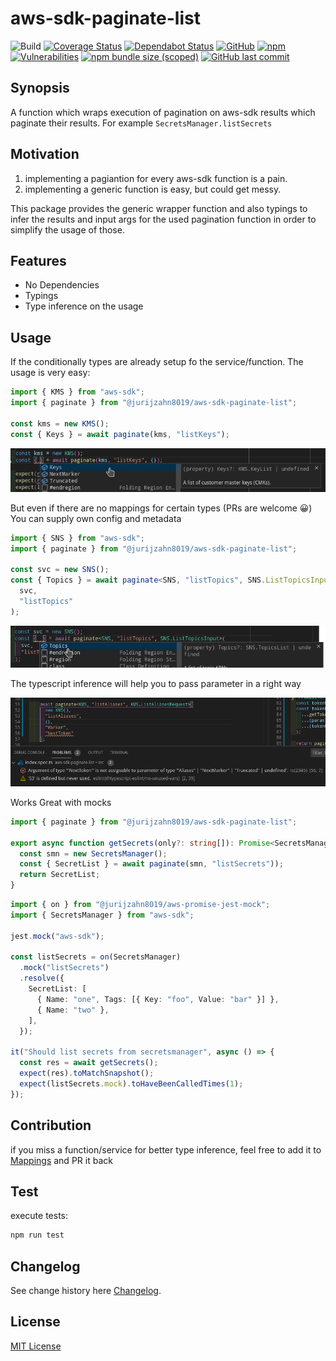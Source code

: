 # aws-sdk-paginate-list

![Build](https://github.com/jurijzahn8019/aws-sdk-paginate-list/workflows/Build%20and%20Test%20Code/badge.svg)
[![Coverage Status](https://coveralls.io/repos/github/jurijzahn8019/aws-sdk-paginate-list/badge.svg?branch=main)](https://coveralls.io/github/jurijzahn8019/aws-sdk-paginate-list?branch=main)
[![Dependabot Status](https://api.dependabot.com/badges/status?host=github&repo=jurijzahn8019/aws-sdk-paginate-list)](https://app.dependabot.com/accounts/jurijzahn8019/repos/244303035)
[![GitHub](https://img.shields.io/github/license/jurijzahn8019/aws-sdk-paginate-list)](LICENSE)
[![npm](https://img.shields.io/npm/v/@jurijzahn8019/aws-sdk-paginate-list)](https://www.npmjs.com/package/@jurijzahn8019/aws-sdk-paginate-list)
[![Vulnerabilities](https://snyk.io/test/github/jurijzahn8019/aws-sdk-paginate-list/badge.svg)](https://snyk.io/test/github/jurijzahn8019/aws-sdk-paginate-list)
[![npm bundle size (scoped)](https://img.shields.io/bundlephobia/min/@jurijzahn8019/aws-sdk-paginate-list)](https://bundlephobia.com/result?p=@jurijzahn8019/aws-sdk-paginate-list)
[![GitHub last commit](https://img.shields.io/github/last-commit/jurijzahn8019/aws-sdk-paginate-list)](https://github.com/jurijzahn8019/aws-sdk-paginate-list/commits/main)

## Synopsis

A function which wraps execution of pagination on aws-sdk results which
paginate their results. For example `SecretsManager.listSecrets`

## Motivation

1. implementing a pagiantion for every aws-sdk function is a pain.
1. implementing a generic function is easy, but could get messy.

This package provides the generic wrapper function and also
typings to infer the results and input args for the used pagination
function in order to simplify the usage of those.

## Features

- No Dependencies
- Typings
- Type inference on the usage

## Usage

If the conditionally types are already setup fo the service/function.
The usage is very easy:

```ts
import { KMS } from "aws-sdk";
import { paginate } from "@jurijzahn8019/aws-sdk-paginate-list";

const kms = new KMS();
const { Keys } = await paginate(kms, "listKeys");
```

![vscode_intellisense_kms](./docs/images/vscode_intellisense_kms.png)

But even if there are no mappings for certain types (PRs are welcome 😀)
You can supply own config and metadata

```ts
import { SNS } from "aws-sdk";
import { paginate } from "@jurijzahn8019/aws-sdk-paginate-list";

const svc = new SNS();
const { Topics } = await paginate<SNS, "listTopics", SNS.ListTopicsInput>(
  svc,
  "listTopics"
);
```

![vscode_intellisense_sns](./docs/images/vscode_intellisense_sns.png)

The typescript inference will help you to pass parameter in a right way

![vscode_error_kms_marker](./docs/images/vscode_error_kms_marker.png)

Works Great with mocks

```ts
import { paginate } from "@jurijzahn8019/aws-sdk-paginate-list";

export async function getSecrets(only?: string[]): Promise<SecretsManager.SecretListType> {
  const smn = new SecretsManager();
  const { SecretList } = await paginate(smn, "listSecrets"));
  return SecretList;
}
```

```ts
import { on } from "@jurijzahn8019/aws-promise-jest-mock";
import { SecretsManager } from "aws-sdk";

jest.mock("aws-sdk");

const listSecrets = on(SecretsManager)
  .mock("listSecrets")
  .resolve({
    SecretList: [
      { Name: "one", Tags: [{ Key: "foo", Value: "bar" }] },
      { Name: "two" },
    ],
  });

it("Should list secrets from secretsmanager", async () => {
  const res = await getSecrets();
  expect(res).toMatchSnapshot();
  expect(listSecrets.mock).toHaveBeenCalledTimes(1);
});
```

## Contribution

if you miss a function/service for better type inference,
feel free to add it to [Mappings](./src/mappings.ts) and PR it back

## Test

execute tests:

```bash
npm run test
```

## Changelog

See change history here [Changelog](CHANGELOG.md).

## License

[MIT License](https://choosealicense.com/licenses/mit/)
